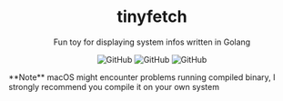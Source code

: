<center>

# tinyfetch
Fun toy for displaying system infos written in Golang

![GitHub](https://img.shields.io/github/license/steeldregg/tinyfetch?color=blue&style=plastic)
![GitHub](https://img.shields.io/badge/language-Go-blue?style=plastic)
![GitHub](https://img.shields.io/badge/stauts-developing-orange?style=plastic)

</center>
**Note** macOS might encounter problems running compiled binary, I strongly recommend you compile it on your own system
